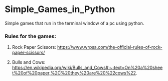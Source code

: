 # Simple_Games_in_Python
Simple games that run in the terminal window of a pc using python.

### Rules for the games:

1. Rock Paper Scissors: https://www.wrpsa.com/the-official-rules-of-rock-paper-scissors/

2. Bulls and Cows: https://en.wikipedia.org/wiki/Bulls_and_Cows#:~:text=On%20a%20sheet%20of%20paper,%2C%20they%20are%20%22cows%22.
      
